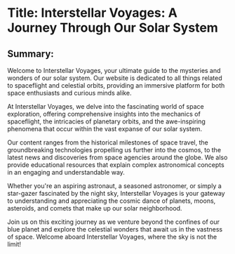 # Title: **Interstellar Voyages: A Journey Through Our Solar System**

## Summary:

Welcome to Interstellar Voyages, your ultimate guide to the mysteries and wonders of our solar system. Our website is dedicated to all things related to spaceflight and celestial orbits, providing an immersive platform for both space enthusiasts and curious minds alike.

At Interstellar Voyages, we delve into the fascinating world of space exploration, offering comprehensive insights into the mechanics of spaceflight, the intricacies of planetary orbits, and the awe-inspiring phenomena that occur within the vast expanse of our solar system.

Our content ranges from the historical milestones of space travel, the groundbreaking technologies propelling us further into the cosmos, to the latest news and discoveries from space agencies around the globe. We also provide educational resources that explain complex astronomical concepts in an engaging and understandable way.

Whether you're an aspiring astronaut, a seasoned astronomer, or simply a star-gazer fascinated by the night sky, Interstellar Voyages is your gateway to understanding and appreciating the cosmic dance of planets, moons, asteroids, and comets that make up our solar neighborhood.

Join us on this exciting journey as we venture beyond the confines of our blue planet and explore the celestial wonders that await us in the vastness of space. Welcome aboard Interstellar Voyages, where the sky is not the limit!